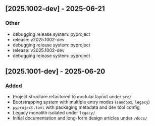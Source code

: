 
## [2025.1002-dev] - 2025-06-21 <!-- {bumpver} -->

### Other
- debugging release system: pyproject
- release: v2025.1002-dev
- debugging release system: pyproject
- release: v2025.1002-dev
- debugging release system: pyproject



## [2025.1001-dev] - 2025-06-20
### Added
- Project structure refactored to modular layout under `src/`
- Bootstrapping system with multiple entry modes (`sandbox`, `legacy`)
- `pyproject.toml` with packaging metadata and dev tool config
- Legacy monolith isolated under `legacy/`
- Initial documentation and long-form design articles under `/docs/`
